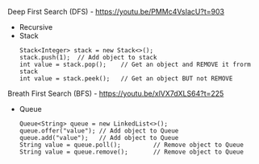 Deep First Search (DFS) - https://youtu.be/PMMc4VsIacU?t=903
  + Recursive
  + Stack
    ```
    Stack<Integer> stack = new Stack<>();
    stack.push(1);  // Add object to stack
    int value = stack.pop();    // Get an object and REMOVE it frorm stack
    int value = stack.peek();   // Get an object BUT not REMOVE
    ```    
Breath First Search (BFS) - https://youtu.be/xlVX7dXLS64?t=225
  - Queue
    ```
    Queue<String> queue = new LinkedList<>();
    queue.offer("value"); // Add object to Queue  
    queue.add("value");   // Add object to Queue
    String value = queue.poll();         // Remove object to Queue  
    String value = queue.remove();       // Remove object to Queue
    ```
  
